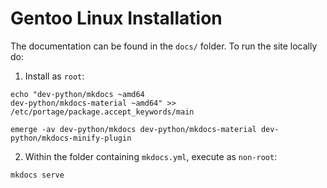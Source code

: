 # Gentoo Linux Installation

The documentation can be found in the `docs/` folder. To run the site locally do:

1. Install as `root`:

```shell
echo "dev-python/mkdocs ~amd64
dev-python/mkdocs-material ~amd64" >> /etc/portage/package.accept_keywords/main

emerge -av dev-python/mkdocs dev-python/mkdocs-material dev-python/mkdocs-minify-plugin
```

2. Within the folder containing `mkdocs.yml`, execute as `non-root`:

```shell
mkdocs serve
```
